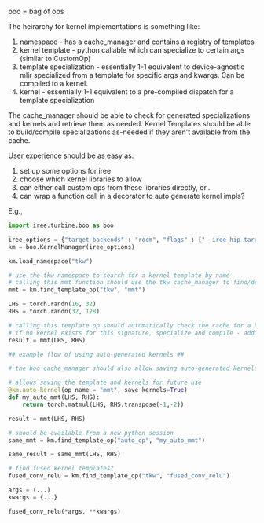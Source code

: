 boo = bag of ops

The heirarchy for kernel implementations is something like:

1. namespace - has a cache_manager and contains a registry of templates
2. kernel template - python callable which can specialize to certain args (similar to CustomOp)
3. template specialization - essentially 1-1 equivalent to device-agnostic mlir specialized from a template for specific args and kwargs. Can be compiled to a kernel.
4. kernel - essentially 1-1 equivalent to a pre-compiled dispatch for a template specialization

The cache_manager should be able to check for generated specializations and kernels and retrieve them as needed. Kernel Templates should be able to build/compile specializations as-needed if they aren't available from the cache.

User experience should be as easy as:

1. set up some options for iree
2. choose which kernel libraries to allow
3. can either call custom ops from these libraries directly, or..
4. can wrap a function call in a decorator to auto generate kernel impls?

E.g.,

```python
import iree.turbine.boo as boo

iree_options = {"target_backends" : "rocm", "flags" : ["--iree-hip-target=gfx942"]}
km = boo.KernelManager(iree_options)

km.load_namespace("tkw")

# use the tkw namespace to search for a kernel template by name
# calling this mmt function should use the tkw cache_manager to find/deploy/generate
mmt = km.find_template_op("tkw", "mmt")

LHS = torch.randn(16, 32)
RHS = torch.randn(32, 128)

# calling this template op should automatically check the cache for a kernel matching the input signature
# if no kernel exists for this signature, specialize and compile - adding those to the cache
result = mmt(LHS, RHS)

## example flow of using auto-generated kernels ##

# the boo cache_manager should also allow saving auto-generated kernels to disk for loading in a new session.

# allows saving the template and kernels for future use
@km.auto_kernel(op_name = "mmt", save_kernels=True)
def my_auto_mmt(LHS, RHS):
    return torch.matmul(LHS, RHS.transpose(-1,-2))

result = mmt(LHS, RHS)

# should be available from a new python session
same_mmt = km.find_template_op("auto_op", "my_auto_mmt")

same_result = same_mmt(LHS, RHS)

# find fused kernel templates?
fused_conv_relu = km.find_template_op("tkw", "fused_conv_relu")

args = (...)
kwargs = {...}

fused_conv_relu(*args, **kwargs)

```
